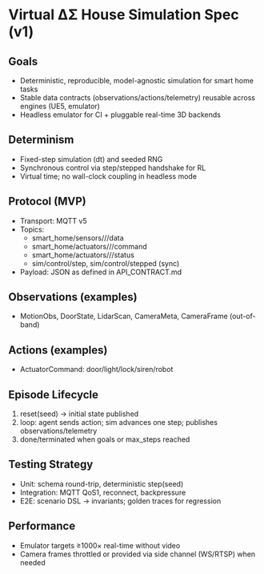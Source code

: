 # Virtual ΔΣ House Simulation Spec (v1)

## Goals
- Deterministic, reproducible, model-agnostic simulation for smart home tasks
- Stable data contracts (observations/actions/telemetry) reusable across engines (UE5, emulator)
- Headless emulator for CI + pluggable real-time 3D backends

## Determinism
- Fixed-step simulation (dt) and seeded RNG
- Synchronous control via step/stepped handshake for RL
- Virtual time; no wall-clock coupling in headless mode

## Protocol (MVP)
- Transport: MQTT v5
- Topics:
  - smart_home/sensors/<type>/<id>/data
  - smart_home/actuators/<type>/<id>/command
  - smart_home/actuators/<type>/<id>/status
  - sim/control/step, sim/control/stepped (sync)
- Payload: JSON as defined in API_CONTRACT.md

## Observations (examples)
- MotionObs, DoorState, LidarScan, CameraMeta, CameraFrame (out-of-band)

## Actions (examples)
- ActuatorCommand: door/light/lock/siren/robot

## Episode Lifecycle
1) reset(seed) → initial state published
2) loop: agent sends action; sim advances one step; publishes observations/telemetry
3) done/terminated when goals or max_steps reached

## Testing Strategy
- Unit: schema round-trip, deterministic step(seed)
- Integration: MQTT QoS1, reconnect, backpressure
- E2E: scenario DSL → invariants; golden traces for regression

## Performance
- Emulator targets ≥1000× real-time without video
- Camera frames throttled or provided via side channel (WS/RTSP) when needed


